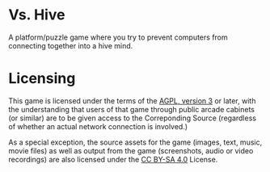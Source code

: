 # Vs. Hive
A platform/puzzle game where you try to prevent computers from
connecting together into a hive mind.

# Licensing
This game is licensed under the terms of the
[AGPL, version 3](https://www.gnu.org/licenses/agpl-3.0.en.html) or later,
with the understanding that users of that game through public arcade cabinets
(or similar) are to be given access to the Correponding Source (regardless of
whether an actual network connection is involved.)

As a special exception, the source assets for the game (images, text, music,
movie files) as well as output from the game (screenshots, audio or video
recordings) are also licensed under the
[CC BY-SA 4.0](https://creativecommons.org/licenses/by-sa/4.0/) License.

